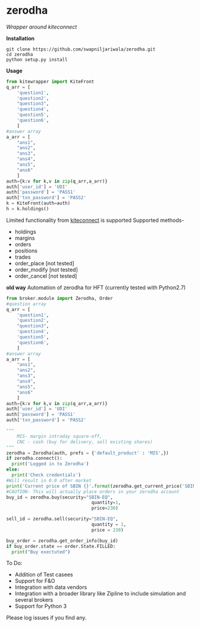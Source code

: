 # zerodha
*Wrapper around kiteconnect*

**Installation**
```
git clone https://github.com/swapniljariwala/zerodha.git
cd zerodha
python setup.py install
```
**Usage**
```python
from kitewrapper import KiteFront
q_arr = [
    'question1',
    'question2',
    "question3",
    'question4',
    'question5',
    'question6',
    ]
#answer array
a_arr = [
    "ans1",
    "ans2",
    "ans3",
    "ans4",
    "ans5",
    "ans6"
    ]
auth={k:v for k,v in zip(q_arr,a_arr)}
auth['user_id'] = 'UDI'
auth['password'] = 'PASS1'
auth['txn_password'] = 'PASS2'
k = KiteFront(auth=auth)
h = k.holdings()
```
Limited functionality from [kiteconnect](https://kite.trade/docs/pykiteconnect/) is supported
Supported methods-
* holdings
* margins
* orders
* positions
* trades
* order_place [not tested]
* order_modify [not tested]
* order_cancel [not tested]

**old way** Automation of zerodha for HFT (currently tested with Python2.7)
```python
from broker.module import Zerodha, Order
#question array
q_arr = [
    'question1',
    'question2',
    "question3",
    'question4',
    'question5',
    'question6',
    ]
#answer array
a_arr = [
    "ans1",
    "ans2",
    "ans3",
    "ans4",
    "ans5",
    "ans6"
    ]
auth={k:v for k,v in zip(q_arr,a_arr)}
auth['user_id'] = 'UDI'
auth['password'] = 'PASS1'
auth['txn_password'] = 'PASS2'

"""
    MIS- margin intraday square-off, 
    CNC - cash (buy for delivery, sell existing shares)
"""
zerodha = Zerodha(auth, prefs = {'default_product' : 'MIS',})
if zerodha.connect():
  print('Logged in to Zerodha')
else:
  print('Check credentials')
#Will result in 0.0 after market
print('Current price of SBIN {}'.format(zerodha.get_current_price('SBIN')))
#CAUTION- This will actually place orders in your zerodha account
buy_id = zerodha.buy(security="SBIN-EQ",
                                quantity=1,
                                price=230)

sell_id = zerodha.sell(security="SBIN-EQ",
                                quantity = 1,
                                price = 230)

buy_order = zerodha.get_order_info(buy_id)
if buy_order.state == order.State.FILLED:
  print("Buy exectuted")
```

To Do:
- Addition of Test casees
- Support for F&O
- Integration with data vendors
- Integration with a broader library like Zipline to include simulation and several brokers
- Support for Python 3

Please log issues  if you find any.

